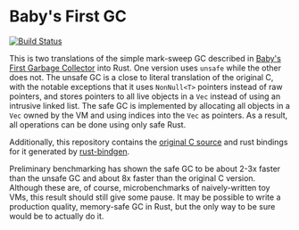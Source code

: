 # Baby's First GC
[![Build Status](https://travis-ci.com/psl8/babys-first-gc.svg?branch=master)](https://travis-ci.com/psl8/babys-first-gc)

This is two translations of the simple mark-sweep GC described in [Baby's First Garbage Collector][1]
into Rust. One version uses `unsafe` while the other does not. The unsafe GC is a close to 
literal translation of the original C, with the notable exceptions that it uses `NonNull<T>` 
pointers instead of raw pointers, and stores pointers to all live objects in a `Vec` instead
of using an intrusive linked list. The safe GC is implemented by allocating all objects in a
`Vec` owned by the VM and using indices into the `Vec` as pointers. As a result, all 
operations can be done using only safe Rust.

[1]: http://journal.stuffwithstuff.com/2013/12/08/babys-first-garbage-collector/

Additionally, this repository contains the [original C source][2] and rust bindings for it 
generated by [rust-bindgen][3].

[2]: https://github.com/munificent/mark-sweep
[3]: https://github.com/rust-lang-nursery/rust-bindgen

Preliminary benchmarking has shown the safe GC to be about 2-3x faster than the unsafe GC and
about 8x faster than the original C version. Although these are, of course, microbenchmarks of 
naively-written toy VMs, this result should still give some pause. It may be possible to write 
a production quality, memory-safe GC in Rust, but the only way to be sure would be to actually 
do it.
